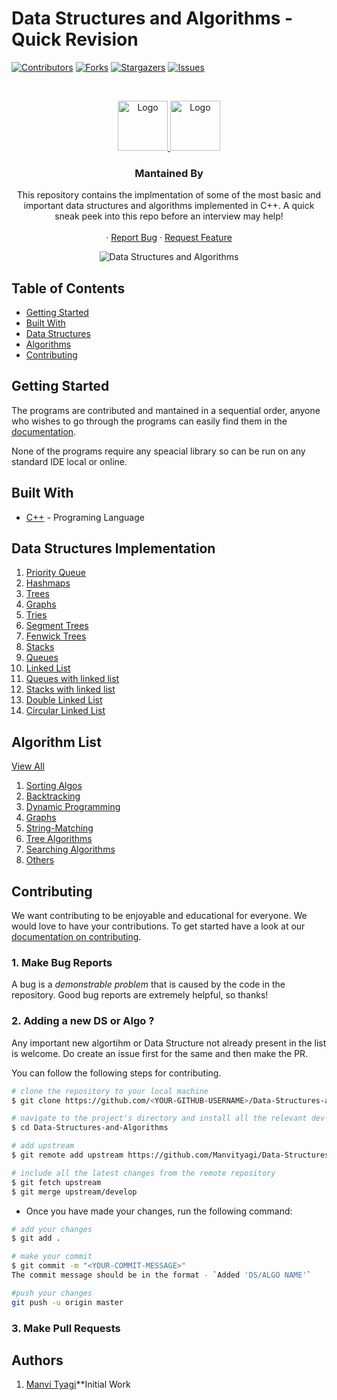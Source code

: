 # Data Structures and Algorithms - Quick Revision

[![Contributors][contributors-shield]][contributors-url]
[![Forks][forks-shield]][forks-url]
[![Stargazers][stars-shield]][stars-url]
[![Issues][issues-shield]][issues-url]


<!-- PROJECT LOGO -->
<br />
<p align="center">
  <a href="https://github.com/Manvityagi/">
    <img src="https://avatars1.githubusercontent.com/u/32908093?s=460&u=12730fa2a3befdd2e5845238c8e61a759c27f4f4&v=4" alt="Logo" width="80" height="80">
  </a>
  <a href="https://github.com/ay2306/">
    <img src="https://avatars0.githubusercontent.com/u/16416902?s=400&u=827b072be56eb685cdd24b290d2a72bc6c56c443&v=4" alt="Logo" width="80" height="80">
  </a>
  <h3 align="center">Mantained By</h3>

  <p align="center">
    This repository contains the implmentation of some of the most basic and important data structures and algorithms implemented in C++. A quick sneak peek into this repo before an interview may help! 
    <br />
    <br />
    ·
    <a href="https://github.com/Manvityagi/Data-Structures-and-Algorithms/issues">Report Bug</a>
    ·
    <a href="https://github.com/Manvityagi/Data-Structures-and-Algorithms/issues">Request Feature</a>
  </p>
</p>

<p align="center">
<p align="center">
  <img src="https://github.com/Manvityagi/Data-Structures-and-Algorithms/raw/master/assets/ds.png" alt="Data Structures and Algorithms"/>
</p>
</p>

<!-- TABLE OF CONTENTS -->
## Table of Contents

* [Getting Started](#getting-started)
* [Built With](#built-with)
* [Data Structures](#data-structures-implementation)
* [Algorithms](#algorithm-list)
* [Contributing](#contributing)


## Getting Started

The programs are contributed and mantained in a sequential order, anyone who wishes to go through the programs can easily find them in the [documentation](https://github.com/Manvityagi/Data-Structures-and-Algorithms/blob/master/DOCUMENTATION.md).

None of the programs require any speacial library so can be run on any standard IDE local or online.


## Built With

* [C++](https://isocpp.org/) - Programing Language

## Data Structures Implementation

1. [Priority Queue](./DS%20implementations/PRIORITY_QUEUES/)
2. [Hashmaps](./DS%20implementations/HASHMAPS/)
3. [Trees](./DS%20implementations/TREES)
4. [Graphs](./DS%20implementations/GRAPHS/)
5. [Tries](./DS%20implementations/TRIES/)
6. [Segment Trees](./DS%20implementations/Segment%20TREES/)
7. [Fenwick Trees](./DS%20implementations/FENWICK%20TREES)
8. [Stacks](./DS%20implementations/STACKS)
9. [Queues](./DS%20implementations/QUEUES)
10. [Linked List](./DS%20implementations/Linked%20List)
11. [Queues with linked list](./DS%20implementations/QUEUES/queues_linkedlist)
12. [Stacks with linked list](./DS%20implementations/STACKS/Stack_linked_list)
13. [Double Linked List](./DS%20implementations/Linked%20List/Double_linked_list)
14. [Circular Linked List](./DS%20implementations/Linked%20List/circular_linked_list)

## Algorithm List

[View All](./DOCUMENTATION.md/)

1. [Sorting Algos](./DOCUMENTATION.md/DOCU#Sorting-Algos)
2. [Backtracking](./DOCUMENTATION.md/#BackTracking)
3. [Dynamic Programming](./DOCUMENTATION.md/#Dynamic-Programming)
4. [Graphs](./DOCUMENTATION.md/#Graphs)
5. [String-Matching](./DOCUMENTATION.md/#String-Matching)
6. [Tree Algorithms](./DOCUMENTATION.md/#Tree-Algorithms)
7. [Searching Algorithms](./DOCUMENTATION.md/#Searching-Algorithms)
8. [Others](./DOCUMENTATION.md/#Other-Algorithms)

## Contributing

We want contributing to be enjoyable and educational for everyone. We would love to have your contributions.
To get started have a look at our [documentation on contributing](https://github.com/Manvityagi/Data-Structures-and-Algorithms/blob/master/CONTRIBUTING.md).

### 1. Make Bug Reports 
A bug is a _demonstrable problem_ that is caused by the code in the repository.
Good bug reports are extremely helpful, so thanks!

### 2. Adding a new DS or Algo ?
Any important new algortihm or Data Structure not already present in the list is welcome. 
Do create an issue first for the same and then make the PR. 

You can follow the following steps for contributing.

```bash
# clone the repository to your local machine
$ git clone https://github.com/<YOUR-GITHUB-USERNAME>/Data-Structures-and-Algorithms.git

# navigate to the project's directory and install all the relevant dev-dependencies
$ cd Data-Structures-and-Algorithms

# add upstream 
$ git remote add upstream https://github.com/Manvityagi/Data-Structures-and-Algorithms

# include all the latest changes from the remote repository
$ git fetch upstream
$ git merge upstream/develop
```

- Once you have made your changes, run the following command:

```bash
# add your changes
$ git add .

# make your commit
$ git commit -m "<YOUR-COMMIT-MESSAGE>"
The commit message should be in the format - `Added 'DS/ALGO NAME'`

#push your changes
git push -u origin master
```

### 3. Make Pull Requests


## Authors

1. [Manvi Tyagi](https://github.com/Manvityagi/)**Initial Work

<!-- MARKDOWN LINKS & IMAGES -->
<!-- https://www.markdownguide.org/basic-syntax/#reference-style-links -->
[contributors-shield]: https://img.shields.io/github/contributors/Manvityagi/Data-Structures-and-Algorithms.svg?style=flat-square
[contributors-url]: https://github.com/Manvityagi/Data-Structures-and-Algorithms/graphs/contributors
[forks-shield]: https://img.shields.io/github/forks/Manvityagi/Data-Structures-and-Algorithms.svg?style=flat-square
[forks-url]: https://github.com/Manvityagi/Data-Structures-and-Algorithms/network/members
[stars-shield]: https://img.shields.io/github/stars/Manvityagi/Data-Structures-and-Algorithms.svg?style=flat-square
[stars-url]: https://github.com/Manvityagi/Data-Structures-and-Algorithms/stargazers
[issues-shield]: https://img.shields.io/github/issues/Manvityagi/Data-Structures-and-Algorithms.svg?style=flat-square
[issues-url]: https://github.com/Manvityagi/Data-Structures-and-Algorithms/issues